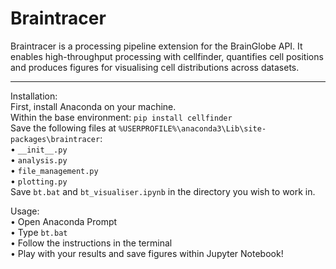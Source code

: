 # Braintracer
Braintracer is a processing pipeline extension for the BrainGlobe API. It enables high-throughput processing with cellfinder, quantifies cell positions and produces figures for visualising cell distributions across datasets.

---
Installation:  
First, install Anaconda on your machine.  
Within the base environment: `pip install cellfinder`  
Save the following files at `%USERPROFILE%\anaconda3\Lib\site-packages\braintracer`:  
• `__init__.py`  
• `analysis.py`  
• `file_management.py`  
• `plotting.py`  
Save `bt.bat` and `bt_visualiser.ipynb` in the directory you wish to work in.  

Usage:  
• Open Anaconda Prompt  
• Type `bt.bat`  
• Follow the instructions in the terminal  
• Play with your results and save figures within Jupyter Notebook!